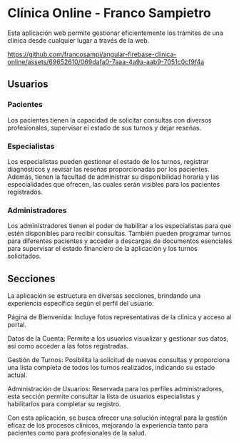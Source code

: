 # Clínica Online - Franco Sampietro
Esta aplicación web permite gestionar eficientemente los trámites de una clínica desde cualquier lugar a través de la web.

https://github.com/francosampi/angular-firebase-clinica-online/assets/69652610/069dafa0-7aaa-4a9a-aab9-7051c0cf9f4a

## Usuarios
### Pacientes
Los pacientes tienen la capacidad de solicitar consultas con diversos profesionales, supervisar el estado de sus turnos y dejar reseñas.

### Especialistas
Los especialistas pueden gestionar el estado de los turnos, registrar diagnósticos y revisar las reseñas proporcionadas por los pacientes. Además, tienen la facultad de administrar su disponibilidad horaria y las especialidades que ofrecen, las cuales serán visibles para los pacientes registrados.

### Administradores
Los administradores tienen el poder de habilitar a los especialistas para que estén disponibles para recibir consultas. También pueden programar turnos para diferentes pacientes y acceder a descargas de documentos esenciales para supervisar el estado financiero de la aplicación y los turnos solicitados.

## Secciones
La aplicación se estructura en diversas secciones, brindando una experiencia específica según el perfil del usuario:

Página de Bienvenida: Incluye fotos representativas de la clínica y acceso al portal.

Datos de la Cuenta: Permite a los usuarios visualizar y gestionar sus datos, así como acceder a las fotos registradas.

Gestión de Turnos: Posibilita la solicitud de nuevas consultas y proporciona una lista completa de todos los turnos realizados, indicando su estado actual.

Administración de Usuarios: Reservada para los perfiles administradores, esta sección permite consultar la lista de usuarios especialistas y habilitarlos para completar su registro.

Con esta aplicación, se busca ofrecer una solución integral para la gestión eficaz de los procesos clínicos, mejorando la experiencia tanto para pacientes como para profesionales de la salud.
